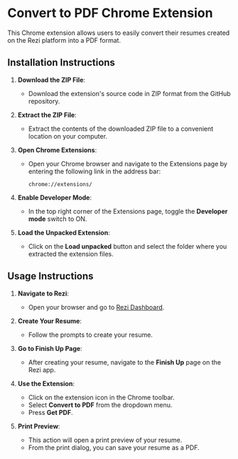 # Convert to PDF Chrome Extension

This Chrome extension allows users to easily convert their resumes created on the Rezi platform into a PDF format.

## Installation Instructions

1. **Download the ZIP File**:
   - Download the extension's source code in ZIP format from the GitHub repository.

2. **Extract the ZIP File**:
   - Extract the contents of the downloaded ZIP file to a convenient location on your computer.

3. **Open Chrome Extensions**:
   - Open your Chrome browser and navigate to the Extensions page by entering the following link in the address bar:
     ```
     chrome://extensions/
     ```

4. **Enable Developer Mode**:
   - In the top right corner of the Extensions page, toggle the **Developer mode** switch to ON.

5. **Load the Unpacked Extension**:
   - Click on the **Load unpacked** button and select the folder where you extracted the extension files.

## Usage Instructions

1. **Navigate to Rezi**:
   - Open your browser and go to [Rezi Dashboard](https://app.rezi.ai/dashboard/resumes).

2. **Create Your Resume**:
   - Follow the prompts to create your resume.

3. **Go to Finish Up Page**:
   - After creating your resume, navigate to the **Finish Up** page on the Rezi app.

4. **Use the Extension**:
   - Click on the extension icon in the Chrome toolbar.
   - Select **Convert to PDF** from the dropdown menu.
   - Press **Get PDF**.

5. **Print Preview**:
   - This action will open a print preview of your resume.
   - From the print dialog, you can save your resume as a PDF.

